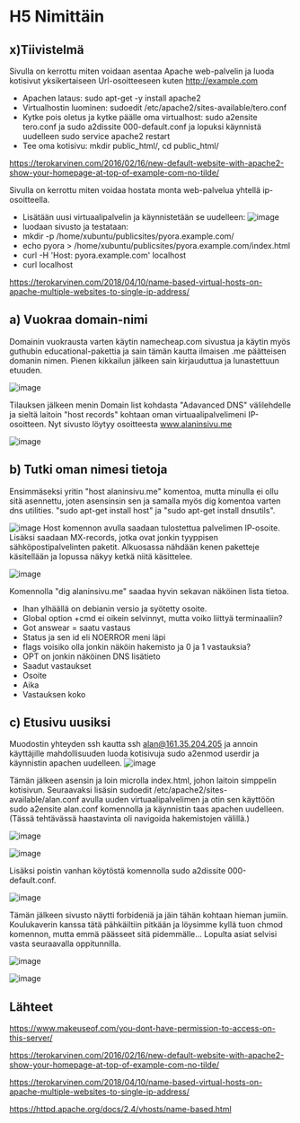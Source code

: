 # H5 Nimittäin

## x)Tiivistelmä

Sivulla on kerrottu miten voidaan asentaa Apache web-palvelin ja luoda kotisivut yksikertaiseen Url-osoitteeseen kuten http://example.com

* Apachen lataus: sudo apt-get -y install apache2
* Virtualhostin luominen: sudoedit /etc/apache2/sites-available/tero.conf
* Kytke pois oletus ja kytke päälle oma virtualhost: sudo a2ensite tero.conf ja sudo a2dissite 000-default.conf ja lopuksi käynnistä uudelleen sudo service apache2 restart
* Tee oma kotisivu: mkdir public_html/, cd public_html/

https://terokarvinen.com/2016/02/16/new-default-website-with-apache2-show-your-homepage-at-top-of-example-com-no-tilde/

Sivulla on kerrottu miten voidaa hostata monta web-palvelua yhtellä ip-osoitteella.

* Lisätään uusi virtuaalipalvelin ja käynnistetään se uudelleen: ![image](https://github.com/bgx088/linux-kurssi/assets/143337810/fdc557d6-ef60-45ea-ab56-ea3fb3c88d3d)
* luodaan sivusto ja testataan:
*  mkdir -p /home/xubuntu/publicsites/pyora.example.com/
*  echo pyora > /home/xubuntu/publicsites/pyora.example.com/index.html
*  curl -H 'Host: pyora.example.com' localhost
*  curl localhost

 https://terokarvinen.com/2018/04/10/name-based-virtual-hosts-on-apache-multiple-websites-to-single-ip-address/

## a) Vuokraa domain-nimi

Domainin vuokrausta varten käytin namecheap.com sivustua ja käytin myös guthubin educational-pakettia ja sain tämän kautta ilmaisen .me päätteisen domanin nimen. Pienen kikkailun jälkeen sain kirjauduttua ja lunastettuun etuuden. 


![image](https://github.com/bgx088/linux-kurssi/assets/143337810/fb34e2aa-05b6-4f62-b365-748aa54819fd)

Tilauksen jälkeen menin Domain list kohdasta "Adavanced DNS" välilehdelle ja sieltä laitoin "host records" kohtaan oman virtuaalipalvelimeni IP-osoitteen. Nyt sivusto löytyy osoitteesta www.alaninsivu.me

![image](https://github.com/bgx088/linux-kurssi/assets/143337810/8ea49fc3-0998-419d-a73f-e7a10b38f833)

## b) Tutki oman nimesi tietoja

Ensimmäseksi yritin "host alaninsivu.me" komentoa, mutta minulla ei ollu sitä asennettu, joten asensinsin sen ja samalla myös dig komentoa varten dns utilities. "sudo apt-get install host" ja "sudo apt-get install dnsutils".

![image](https://github.com/bgx088/linux-kurssi/assets/143337810/06e5b23f-3c08-4e75-8914-ba0f0522ded5)
Host komennon avulla saadaan tulostettua palvelimen IP-osoite. Lisäksi saadaan MX-records, jotka ovat jonkin tyyppisen sähköpostipalvelinten paketit. Alkuosassa nähdään kenen paketteje käsitellään ja lopussa näkyy ketkä niitä käsittelee.

![image](https://github.com/bgx088/linux-kurssi/assets/143337810/79ef0da5-824c-4ff5-97ba-116cbcc21a55)

Komennolla "dig alaninsivu.me" saadaa hyvin sekavan näköinen lista tietoa. 
* Ihan ylhäällä on debianin versio ja syötetty osoite.
* Global option +cmd ei oikein selvinnyt, mutta voiko liittyä terminaaliin?
* Got answear = saatu vastaus
* Status ja sen id eli NOERROR meni läpi
* flags voisiko olla jonkin näköin hakemisto ja 0 ja 1 vastauksia?
* OPT on jonkin näköinen DNS lisätieto
* Saadut vastaukset
* Osoite
* Aika
* Vastauksen koko

## c) Etusivu uusiksi

Muodostin yhteyden ssh kautta ssh alan@161.35.204.205 ja annoin käyttäjille mahdollisuuden luoda kotisivuja sudo a2enmod userdir ja käynnistin apachen uudelleen. 
![image](https://github.com/bgx088/linux-kurssi/assets/143337810/0e8b6865-417d-4136-b002-7ec34327e759)

Tämän jälkeen asensin ja loin microlla index.html, johon laitoin simppelin kotisivun. Seuraavaksi lisäsin sudoedit /etc/apache2/sites-available/alan.conf avulla uuden virtuaalipalvelimen ja
otin sen käyttöön sudo a2ensite alan.conf komennolla ja käynnistin taas apachen uudelleen. (Tässä tehtävässä haastavinta oli navigoida hakemistojen välillä.)

![image](https://github.com/bgx088/linux-kurssi/assets/143337810/146c7669-e171-4b23-abc7-83d02d9868fe)

![image](https://github.com/bgx088/linux-kurssi/assets/143337810/f343367d-e736-446c-b3b7-cebbef7f51f7)

Lisäksi poistin vanhan köytöstä komennolla sudo a2dissite 000-default.conf.

![image](https://github.com/bgx088/linux-kurssi/assets/143337810/b5ff0470-36ac-4015-9024-c1c9c280b5fd)

Tämän jälkeen sivusto näytti forbideniä ja jäin tähän kohtaan hieman jumiin. Koulukaverin kanssa tätä pähkäiltiin pitkään ja löysimme kyllä tuon chmod komennon, mutta emmä päässeet sitä pidemmälle... Lopulta asiat selvisi vasta seuraavalla oppitunnilla. 

![image](https://github.com/bgx088/linux-kurssi/assets/143337810/e35345a5-1aac-439f-87ff-e5f563501102)

![image](https://github.com/bgx088/linux-kurssi/assets/143337810/ace4d54b-0f82-4064-9c11-3efe9c3b6c6b)

## Lähteet

https://www.makeuseof.com/you-dont-have-permission-to-access-on-this-server/

https://terokarvinen.com/2016/02/16/new-default-website-with-apache2-show-your-homepage-at-top-of-example-com-no-tilde/

https://terokarvinen.com/2018/04/10/name-based-virtual-hosts-on-apache-multiple-websites-to-single-ip-address/

https://httpd.apache.org/docs/2.4/vhosts/name-based.html
